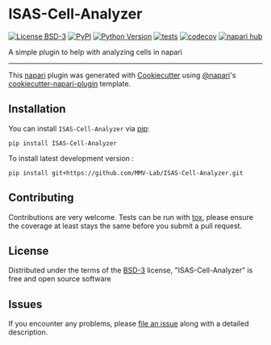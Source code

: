 # ISAS-Cell-Analyzer

[![License BSD-3](https://img.shields.io/pypi/l/ISAS-Cell-Analyzer.svg?color=green)](https://github.com/MMV-Lab/ISAS-Cell-Analyzer/raw/main/LICENSE)
[![PyPI](https://img.shields.io/pypi/v/ISAS-Cell-Analyzer.svg?color=green)](https://pypi.org/project/ISAS-Cell-Analyzer)
[![Python Version](https://img.shields.io/pypi/pyversions/ISAS-Cell-Analyzer.svg?color=green)](https://python.org)
[![tests](https://github.com/MMV-Lab/ISAS-Cell-Analyzer/workflows/tests/badge.svg)](https://github.com/MMV-Lab/ISAS-Cell-Analyzer/actions)
[![codecov](https://codecov.io/gh/MMV-Lab/ISAS-Cell-Analyzer/branch/main/graph/badge.svg)](https://codecov.io/gh/MMV-Lab/ISAS-Cell-Analyzer)
[![napari hub](https://img.shields.io/endpoint?url=https://api.napari-hub.org/shields/ISAS-Cell-Analyzer)](https://napari-hub.org/plugins/ISAS-Cell-Analyzer)

A simple plugin to help with analyzing cells in napari

----------------------------------

This [napari] plugin was generated with [Cookiecutter] using [@napari]'s [cookiecutter-napari-plugin] template.

<!--
Don't miss the full getting started guide to set up your new package:
https://github.com/napari/cookiecutter-napari-plugin#getting-started

and review the napari docs for plugin developers:
https://napari.org/stable/plugins/index.html
-->

## Installation

You can install `ISAS-Cell-Analyzer` via [pip]:

    pip install ISAS-Cell-Analyzer



To install latest development version :

    pip install git+https://github.com/MMV-Lab/ISAS-Cell-Analyzer.git


## Contributing

Contributions are very welcome. Tests can be run with [tox], please ensure
the coverage at least stays the same before you submit a pull request.

## License

Distributed under the terms of the [BSD-3] license,
"ISAS-Cell-Analyzer" is free and open source software

## Issues

If you encounter any problems, please [file an issue] along with a detailed description.

[napari]: https://github.com/napari/napari
[Cookiecutter]: https://github.com/audreyr/cookiecutter
[@napari]: https://github.com/napari
[MIT]: http://opensource.org/licenses/MIT
[BSD-3]: http://opensource.org/licenses/BSD-3-Clause
[GNU GPL v3.0]: http://www.gnu.org/licenses/gpl-3.0.txt
[GNU LGPL v3.0]: http://www.gnu.org/licenses/lgpl-3.0.txt
[Apache Software License 2.0]: http://www.apache.org/licenses/LICENSE-2.0
[Mozilla Public License 2.0]: https://www.mozilla.org/media/MPL/2.0/index.txt
[cookiecutter-napari-plugin]: https://github.com/napari/cookiecutter-napari-plugin

[file an issue]: https://github.com/MMV-Lab/ISAS-Cell-Analyzer/issues

[napari]: https://github.com/napari/napari
[tox]: https://tox.readthedocs.io/en/latest/
[pip]: https://pypi.org/project/pip/
[PyPI]: https://pypi.org/
